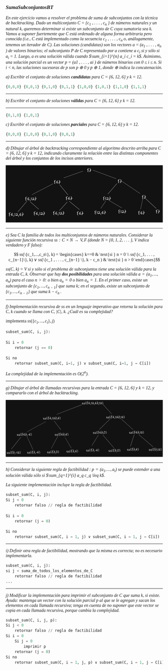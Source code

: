 <font face="LaTeX">

### *SumaSubconjuntosBT*

*En este ejercicio vamos a resolver el problema de suma de subconjuntos con la técnica de backtracking. Dado un multiconjunto C = {$c_1$ , . . . , $c_n$ } de números naturales y un natural k, queremos determinar si existe un subconjunto de C cuya sumatoria sea k. Vamos a suponer fuertemente que C está ordenado de alguna forma arbitraria pero conocida (i.e., C está implementado como
la secuencia $c_1$ , . . . , $c_n$ o, análogamente, tenemos un iterador de C). Las soluciones (candidatas) son los vectores a = ($a_1$ , . . . , $a_n$ ) de valores binarios; el subconjunto P de C representado por a contiene a $c_i$ si y sólo si $a_i$ = 1. Luego, a es una solución válida cuando $\sum_{i=1}^{n} a_i c_i = k$. Asimismo,
una solución parcial es un vector p = (a1 , . . . , ai ) de números binarios con 0 ≤ i ≤ n. Si i < n,
las soluciones sucesoras de p son p ⊕ 0 y p ⊕ 1, donde ⊕ indica la concatenación.*
    

*a) Escribir el conjunto de soluciones <strong>candidatas</strong> para C = {6, 12, 6} y k = 12.*

```python
{0,0,0} {0,0,1} {0,1,0} {0,1,1} {1,0,0} {1,0,1} {1,1,0} {1,1,1}
```
---

*b) Escribir el conjunto de soluciones <strong>válidas</strong> para C = {6, 12, 6} y k = 12.*

---

```python
{0,1,0} {1,0,1}
```
*c) Escribir el conjunto de soluciones <strong>parciales</strong> para C = {6, 12, 6} y k = 12.*

```python
{0,0,0} {1,0,0} {0,1,0} {0,0,1}
```

---

*d) Dibujar el árbol de backtracking correspondiente al algoritmo descrito arriba para C = {6, 12, 6} y k = 12, indicando claramente la relación entre las distintas componentes del árbol y los conjuntos de los incisos anteriores.*

![Árbol de backtracking](./img/arbol_ejercicio1.png)

---

*e) Sea C la familia de todos los multiconjuntos de números naturales. Considerar la siguiente función recursiva $ss : C × N → {V, F }$ (donde N = {0, 1, 2, . . . }, V indica verdadero y F falso):*


$$ ss(\{c_1,...,c_n\}, k) =  \begin{cases} k==0 & \text{si } n = 0 \\ ss(\{c_1, . . . , c_{n−1}\}, k) ∨ ss(\{c_1 , . . . , c_{n−1} \}, k − c_n ) & \text{si } n > 0 \end{cases}$$

*ss(C, k) = V si y sólo si el problema de subconjuntos tiene una solución válida para la entrada C, k. Observar que hay <strong>dos posibilidades</strong> para una solución válida $a = (a_1 , . . . , a_n )$ para el caso $n > 0$: o bien $a_n = 0$ o bien $a_n = 1$. En el primer caso, existe un subconjunto de $\{c_1 , . . . , c_{n−1} \}$ que suma k; en el segundo, existe un subconjunto de $\{c_1 , . . . , c_{n−1} \}$ que suma k − $c_n$ .*

---

*f) Implementación recursiva de ss en un lenguaje imperativo que retorna la solución para C, k cuando se llama con C, |C|, k. ¿Cuál es su complejidad?*

implementa $ss(\{c_1 , . . . , c_i \}, j)$
```py
subset_sum(C, i, j): 

Si i = 0 
    retornar (j == 0)

Si no 
    retornar subset_sum(C, i−1, j) v subset_sum(C, i−1, j − C[i])
```

*La complejidad de la implementación es $O(2^n)$.*

---

*g) Dibujar el árbol de llamadas recursivas para la entrada C = {6, 12, 6} y k = 12, y compararlo con el árbol de backtracking.*

![Árbol de llamadas recursivas](./img/arbol_ejercicio1_recursivo.png)

---

*h) Considerar la siguiente regla de factibilidad : $p = (a_1 , . . . , a_i )$ se puede extender a una solución válida sólo si $\sum_{q=1}^{i} a_q c_q \leq  k$.*

*La siguiente implementación incluye la regla de factibilidad.*

```py
subset_sum(C, i, j): 
Si j < 0 
    retornar falso // regla de factibilidad

Si i = 0 
    retornar (j = 0)

Si no 
    retornar subset_sum(C, i − 1, j) ∨ subset_sum(C, i − 1, j − C[i])
```

---

*i) Definir otra regla de factibilidad, mostrando que la misma es correcta; no es necesario implementarla.*

```py
subset_sum(C, i, j):
si j < suma_de_todos_los_elementos_de_C
    retornar falso // regla de factibilidad
...
```

---

*j) Modificar la implementación para imprimir el subconjunto de C que suma k, si existe. Ayuda: mantenga un vector con la solución parcial p al que se le agregan y sacan los elementos en cada llamada recursiva; tenga en cuenta de no suponer que este vector se copia en cada llamada recursiva, porque cambia la complejidad.*

```py
subset_sum(C, i, j, p):
Si j < 0 
    retornar falso // regla de factibilidad
Si i = 0
    Si j = 0
        imprimir p
    retornar (j = 0)
Si no
    retornar subset_sum(C, i − 1, j, p) ∨ subset_sum(C, i − 1, j − C[i], p + [C[i]])
```

</font>